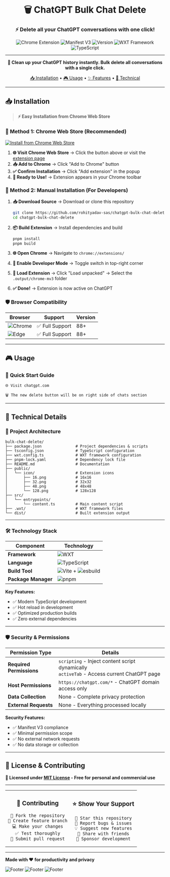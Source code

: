 <div align="center">

# 🗑️ ChatGPT Bulk Chat Delete

### ⚡ Delete all your ChatGPT conversations with one click!

<img src="https://img.shields.io/badge/Chrome-Extension-4285F4?style=for-the-badge&logo=googlechrome&logoColor=white" alt="Chrome Extension">
<img src="https://img.shields.io/badge/Manifest-V3-FF6B35?style=for-the-badge" alt="Manifest V3">
<img src="https://img.shields.io/badge/Version-1.0.0-00D9FF?style=for-the-badge" alt="Version">
<img src="https://img.shields.io/badge/WXT-Framework-10B981?style=for-the-badge" alt="WXT Framework">
<img src="https://img.shields.io/badge/TypeScript-007ACC?style=for-the-badge&logo=typescript&logoColor=white" alt="TypeScript">

---

**🎯 Clean up your ChatGPT history instantly. Bulk delete all conversations with a single click.**

[📥 Installation](#-installation) • [🎮 Usage](#-usage) • [✨ Features](#-features) • [🔧 Technical](#-technical-details)

</div>

---

## 📥 Installation

> **⚡ Easy Installation from Chrome Web Store**

### 🎯 Method 1: Chrome Web Store (Recommended)

[![Install from Chrome Web Store](https://img.shields.io/badge/Install%20from-Chrome%20Web%20Store-4285F4?style=for-the-badge&logo=googlechrome&logoColor=white)](https://chromewebstore.google.com/detail/YOUR_EXTENSION_ID_HERE)

1. **🌐 Visit Chrome Web Store** → Click the button above or visit the [extension page](https://chromewebstore.google.com/detail/YOUR_EXTENSION_ID_HERE)
2. **📥 Add to Chrome** → Click "Add to Chrome" button
3. **✅ Confirm Installation** → Click "Add extension" in the popup
4. **🎉 Ready to Use!** → Extension appears in your Chrome toolbar

### 🔧 Method 2: Manual Installation (For Developers)

1. **📥 Download Source** → Download or clone this repository

   ```bash
   git clone https://github.com/rohityadav-sas/chatgpt-bulk-chat-delete.git
   cd chatgpt-bulk-chat-delete
   ```

2. **📦 Build Extension** → Install dependencies and build

   ```bash
   pnpm install
   pnpm build
   ```

3. **🌐 Open Chrome** → Navigate to `chrome://extensions/`
4. **🔧 Enable Developer Mode** → Toggle switch in top-right corner
5. **📁 Load Extension** → Click "Load unpacked" → Select the `.output/chrome-mv3` folder
6. **✅ Done!** → Extension is now active on ChatGPT

### 🛡️ Browser Compatibility

| Browser                                                                                             | Support         | Version |
| --------------------------------------------------------------------------------------------------- | --------------- | ------- |
| ![Chrome](https://img.shields.io/badge/-Chrome-4285F4?style=flat&logo=googlechrome&logoColor=white) | ✅ Full Support | 88+     |
| ![Edge](https://img.shields.io/badge/-Edge-0078D4?style=flat&logo=microsoftedge&logoColor=white)    | ✅ Full Support | 88+     |

---

## 🎮 Usage

### 🚀 Quick Start Guide

```
🌐 Visit chatgpt.com

🗑️ The new delete button will be on right side of chats section
```

---

## 🔧 Technical Details

### 📁 Project Architecture

```
bulk-chat-delete/
├── package.json               # Project dependencies & scripts
├── tsconfig.json              # TypeScript configuration
├── wxt.config.ts              # WXT framework configuration
├── pnpm-lock.yaml             # Dependency lock file
├── README.md                  # Documentation
├── public/
│   └── icon/                  # Extension icons
│       ├── 16.png             # 16x16
│       ├── 32.png             # 32x32
│       ├── 48.png             # 48x48
│       └── 128.png            # 128x128
├── src/
│   └── entrypoints/
│       └── content.ts         # Main content script
├── .wxt/                      # WXT framework files
└── dist/                      # Built extension output
```

---

### 🛠️ Technology Stack

| Component           | Technology                                                                                                                                                                                                                                                                                                                                                                                     |
| ------------------- | ---------------------------------------------------------------------------------------------------------------------------------------------------------------------------------------------------------------------------------------------------------------------------------------------------------------------------------------------------------------------------------------------- |
| **Framework**       | ![WXT](https://img.shields.io/badge/WXT-0.20.11-10B981?style=flat&logo=data:image/svg+xml;base64,PHN2ZyB3aWR0aD0iMjQiIGhlaWdodD0iMjQiIHZpZXdCb3g9IjAgMCAyNCAyNCIgZmlsbD0ibm9uZSIgeG1sbnM9Imh0dHA6Ly93d3cudzMub3JnLzIwMDAvc3ZnIj4KPHBhdGggZD0iTTEyIDJMMTMuMDkgOC4yNkwyMSA5TDEzLjA5IDE1Ljc0TDEyIDIyTDEwLjkxIDE1Ljc0TDMgOUwxMC45MSA4LjI2TDEyIDJaIiBmaWxsPSJ3aGl0ZSIvPgo8L3N2Zz4K&logoColor=white) |
| **Language**        | ![TypeScript](https://img.shields.io/badge/TypeScript-007ACC?style=flat&logo=typescript&logoColor=white)                                                                                                                                                                                                                                                                                       |
| **Build Tool**      | ![Vite](https://img.shields.io/badge/Vite-646CFF?style=flat&logo=vite&logoColor=white) + ![esbuild](https://img.shields.io/badge/esbuild-FFCF00?style=flat&logo=esbuild&logoColor=black)                                                                                                                                                                                                       |
| **Package Manager** | ![pnpm](https://img.shields.io/badge/pnpm-F69220?style=flat&logo=pnpm&logoColor=white)                                                                                                                                                                                                                                                                                                         |

**Key Features:**

- ✅ Modern TypeScript development
- ✅ Hot reload in development
- ✅ Optimized production builds
- ✅ Zero external dependencies

---

### 🛡️ Security & Permissions

| Permission Type          | Details                                                                                      |
| ------------------------ | -------------------------------------------------------------------------------------------- |
| **Required Permissions** | `scripting` - Inject content script dynamically<br>`activeTab` - Access current ChatGPT page |
| **Host Permissions**     | `https://chatgpt.com/*` - ChatGPT domain access only                                         |
| **Data Collection**      | None - Complete privacy protection                                                           |
| **External Requests**    | None - Everything processed locally                                                          |

**Security Features:**

- ✅ Manifest V3 compliance
- ✅ Minimal permission scope
- ✅ No external network requests
- ✅ No data storage or collection

---

## 📄 License & Contributing

**📜 Licensed under [MIT License](./LICENSE) - Free for personal and commercial use**

---

<table align="center">
<tr>
<td align="center">

### 🤝 **Contributing**

```
🍴 Fork the repository
🌿 Create feature branch
💻 Make your changes
✅ Test thoroughly
🚀 Submit pull request
```

</td>
<td align="center">

### ⭐ **Show Your Support**

```
🌟 Star this repository
🐛 Report bugs & issues
💡 Suggest new features
📢 Share with friends
💝 Sponsor development
```

</td>
</tr>
</table>

---

**Made with ❤️ for productivity and privacy**

![Footer](https://img.shields.io/badge/Built%20with-TypeScript-3178C6?style=for-the-badge&logo=typescript&logoColor=white)
![Footer](https://img.shields.io/badge/Powered%20by-WXT%20Framework-10B981?style=for-the-badge)
![Footer](https://img.shields.io/badge/Chrome-Extension-4285F4?style=for-the-badge&logo=googlechrome&logoColor=white)

</div>
